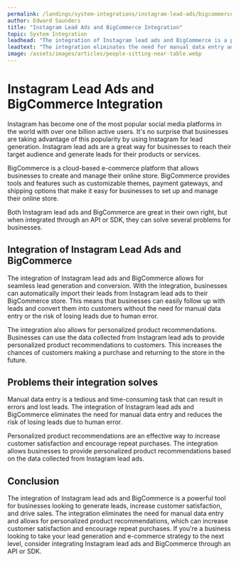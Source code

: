 ```yaml
---
permalink: /landings/system-integrations/instagram-lead-ads/bigcommerce
author: Edward Saunders
title: "Instagram Lead Ads and BigCommerce Integration"
topic: System Integration
leadhead: "The integration of Instagram lead ads and BigCommerce is a powerful tool for businesses looking to generate leads, increase customer satisfaction, and drive sales"
leadtext: "The integration eliminates the need for manual data entry and allows for personalized product recommendations, which can increase customer satisfaction and encourage repeat purchases. If you're a business looking to take your lead generation and e-commerce strategy to the next level, consider integrating Instagram lead ads and BigCommerce through an API or SDK."
image: /assets/images/articles/people-sitting-near-table.webp
---
```

<div class="arttext">
<h1>Instagram Lead Ads and BigCommerce Integration</h1>

<p>Instagram has become one of the most popular social media platforms in the world with over one billion active users. It's no surprise that businesses are taking advantage of this popularity by using Instagram for lead generation. Instagram lead ads are a great way for businesses to reach their target audience and generate leads for their products or services.</p>

<p>BigCommerce is a cloud-based e-commerce platform that allows businesses to create and manage their online store. BigCommerce provides tools and features such as customizable themes, payment gateways, and shipping options that make it easy for businesses to set up and manage their online store.</p>

<p>Both Instagram lead ads and BigCommerce are great in their own right, but when integrated through an API or SDK, they can solve several problems for businesses.</p>

<h2>Integration of Instagram Lead Ads and BigCommerce</h2>

<p>The integration of Instagram lead ads and BigCommerce allows for seamless lead generation and conversion. With the integration, businesses can automatically import their leads from Instagram lead ads to their BigCommerce store. This means that businesses can easily follow up with leads and convert them into customers without the need for manual data entry or the risk of losing leads due to human error.</p>

<p>The integration also allows for personalized product recommendations. Businesses can use the data collected from Instagram lead ads to provide personalized product recommendations to customers. This increases the chances of customers making a purchase and returning to the store in the future.</p>

<h2>Problems their integration solves</h2>

<p>Manual data entry is a tedious and time-consuming task that can result in errors and lost leads. The integration of Instagram lead ads and BigCommerce eliminates the need for manual data entry and reduces the risk of losing leads due to human error.</p>

<p>Personalized product recommendations are an effective way to increase customer satisfaction and encourage repeat purchases. The integration allows businesses to provide personalized product recommendations based on the data collected from Instagram lead ads.</p>

<h2>Conclusion</h2>

<p>The integration of Instagram lead ads and BigCommerce is a powerful tool for businesses looking to generate leads, increase customer satisfaction, and drive sales. The integration eliminates the need for manual data entry and allows for personalized product recommendations, which can increase customer satisfaction and encourage repeat purchases. If you're a business looking to take your lead generation and e-commerce strategy to the next level, consider integrating Instagram lead ads and BigCommerce through an API or SDK.</p>

</div>